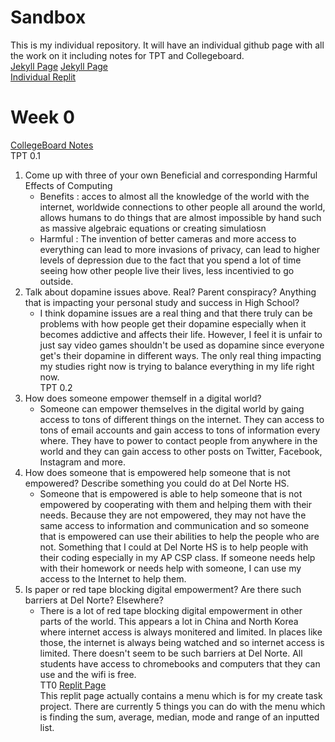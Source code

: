 # Sandbox
This is my individual repository. It will have an individual github page with all the work on it including notes for TPT and Collegeboard.   
[Jekyll Page](https://fierceexplorer.github.io/Sandbox/)
[Jekyll Page](https://fierceexplorer.github.io/Sandbox/)     
[Individual Replit](https://replit.com/@EthanGuo6/Sandbox#main.py)      
# Week 0 
[CollegeBoard Notes](https://github.com/FierceExplorer/Sandbox/wiki/CollegeBoard-Notes)     
TPT 0.1   
1. Come up with three of your own Beneficial and corresponding Harmful Effects of Computing
   * Benefits : acces to almost all the knowledge of the world with the internet, worldwide connections to other people all around the world, allows humans to do things that are almost impossible by hand such as massive algebraic equations or creating simulatiosn 
   * Harmful : The invention of better cameras and more access to everything can lead to more invasions of privacy, can lead to higher levels of depression due to the fact that you spend a lot of time seeing how other people live their lives, less incentivied to go outside. 
2. Talk about dopamine issues above. Real? Parent conspiracy? Anything that is impacting your personal study and success in High School?
   * I think dopamine issues are a real thing and that there truly can be problems with how people get their dopamine especially when it becomes addictive and affects their life. However, I feel it is unfair to just say video games shouldn't be used as dopamine since everyone get's their dopamine in different ways. The only real thing impacting my studies right now is trying to balance everything in my life right now.     
TPT 0.2 
1. How does someone empower themself in a digital world?
   * Someone can empower themselves in the digital world by gaing access to tons of different things on the internet. They can access to tons of email accounts and gain access to tons of information every where. They have to power to contact people from anywhere in the world and they can gain access to other posts on Twitter, Facebook, Instagram and more. 
2. How does someone that is empowered help someone that is not empowered? Describe something you could do at Del Norte HS.
   * Someone that is empowered is able to help someone that is not empowered by cooperating with them and helping them with their needs. Because they are not empowered, they may not have the same access to information and communication and so someone that is empowered can use their abilities to help the people who are not. Something that I could at Del Norte HS is to help people with their coding especially in my AP CSP class. If someone needs help with their homework or needs help with someone, I can use my access to the Internet to help them. 
3. Is paper or red tape blocking digital empowerment? Are there such barriers at Del Norte? Elsewhere?
   * There is a lot of red tape blocking digital empowerment in other parts of the world. This appears a lot in China and North Korea where internet access is always monitered and limited. In places like those, the internet is always being watched and so internet access is limited. There doesn't seem to be such barriers at Del Norte. All students have access to chromebooks and computers that they can use and the wifi is free.     
TT0 
[Replit Page](https://replit.com/@EthanGuo6/Sandox#main.py)    
This replit page actually contains a menu which is for my create task project. There are currently 5 things you can do with the menu which is finding the sum, average, median, mode and range of an inputted list. 

